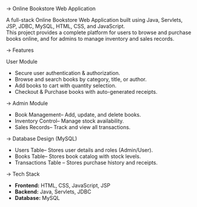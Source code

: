  ->  Online Bookstore Web Application

A full-stack Online Bookstore Web Application built using Java, Servlets, JSP, JDBC, MySQL, HTML, CSS, and JavaScript.  
This project provides a complete platform for users to browse and purchase books online, and for admins to manage inventory and sales records.

-> Features

User Module
- Secure user authentication & authorization.
- Browse and search books by category, title, or author.
- Add books to cart with quantity selection.
- Checkout & Purchase books with auto-generated receipts.

-> Admin Module
- Book Management– Add, update, and delete books.
- Inventory Control– Manage stock availability.
- Sales Records– Track and view all transactions.

->  Database Design (MySQL)
- Users Table– Stores user details and roles (Admin/User).
- Books Table– Stores book catalog with stock levels.
- Transactions Table – Stores purchase history and receipts.

-> Tech Stack
- **Frontend:** HTML, CSS, JavaScript, JSP  
- **Backend:** Java, Servlets, JDBC  
- **Database:** MySQL  
